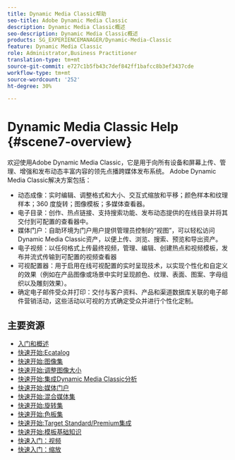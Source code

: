 ```yaml
---
title: Dynamic Media Classic帮助
seo-title: Adobe Dynamic Media Classic
description: Dynamic Media Classic概述
seo-description: Dynamic Media Classic概述
products: SG_EXPERIENCEMANAGER/Dynamic-Media-Classic
feature: Dynamic Media Classic
role: Administrator,Business Practitioner
translation-type: tm+mt
source-git-commit: e727c1b5fb43c7def842ff1bafcc8b3ef3437cde
workflow-type: tm+mt
source-wordcount: '252'
ht-degree: 30%

---
```



# Dynamic Media Classic Help {#scene7-overview}

欢迎使用Adobe Dynamic Media Classic，它是用于向所有设备和屏幕上传、管理、增强和发布动态丰富内容的领先点播跨媒体发布系统。 Adobe Dynamic Media Classic解决方案包括：

* 动态成像：实时编辑、调整格式和大小、交互式缩放和平移；颜色样本和纹理样本；360 度旋转；图像模板；多媒体查看器。
* 电子目录：创作、热点链接、支持搜索功能、发布动态提供的在线目录并将其交付到可配置的查看器中。
* 媒体门户：自助环境为门户用户提供管理员控制的“视图”，可以轻松访问Dynamic Media Classic资产，以便上传、浏览、搜索、预览和导出资产。
* 电子视频：以任何格式上传最终视频，管理、编辑、创建热点和视频模板，发布并流式传输到可配置的视频查看器
* 可视配置器：用于启用在线可视配置的实时呈现技术，以实现个性化和自定义的效果（例如在产品图像或场景中实时呈现颜色、纹理、表面、图案、字母组织以及雕刻效果）。
* 确定电子邮件受众并打印：交付与客户资料、产品和渠道数据库关联的电子邮件营销活动，这些活动以可视的方式确定受众并进行个性化定制。

## 主要资源

* [入门和概述](/help/dmc-platform-overview.md)
* [快速开始:Ecatalog](/help/quick-start-ecatalog.md)
* [快速开始:图像集](/help/quick-start-image-sets.md)
* [快速开始:调整图像大小](/help/quick-start-image-sizing.md)
* [快速开始:集成Dynamic Media Classic分析](/help/quick-start-integrating-dmc-analytics.md)
* [快速开始:媒体门户](/help/quick-start-media-portal-administration.md)
* [快速开始:混合媒体集](/help/quick-start-mixed-media-sets.md)
* [快速开始:旋转集](/help/quick-start-spin-sets.md)
* [快速开始:色板集](/help/quick-start-swatch-sets.md)
* [快速开始:Target Standard/Premium集成](/help/quick-start-target-integration.md)
* [快速开始:模板基础知识](/help/quick-start-template-basics.md)
* [快速入门：视频](/help/quick-start-video.md)
* [快速入门：缩放](/help/quick-start-zoom.md)

